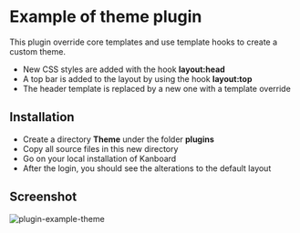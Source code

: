 Example of theme plugin
=======================

This plugin override core templates and use template hooks to create a custom theme.

- New CSS styles are added with the hook **layout:head**
- A top bar is added to the layout by using the hook **layout:top**
- The header template is replaced by a new one with a template override

Installation
------------

- Create a directory **Theme** under the folder **plugins**
- Copy all source files in this new directory
- Go on your local installation of Kanboard
- After the login, you should see the alterations to the default layout

Screenshot
----------

![plugin-example-theme](https://cloud.githubusercontent.com/assets/323546/9838179/6ef2b466-5a24-11e5-9988-5402eaf55026.png)
